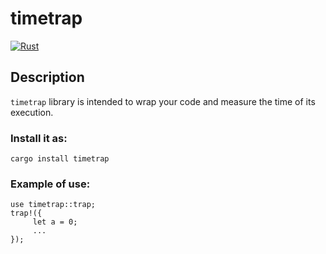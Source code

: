 # timetrap
[![Rust](https://github.com/vladneyo/timetrap/actions/workflows/rust.yml/badge.svg)](https://github.com/vladneyo/timetrap/actions/workflows/rust.yml)

## Description
`timetrap` library is intended to wrap your code and measure the time of its execution.

### Install it as:
```
cargo install timetrap
```

### Example of use:
```
use timetrap::trap;
trap!({
     let a = 0;
     ...
});
```